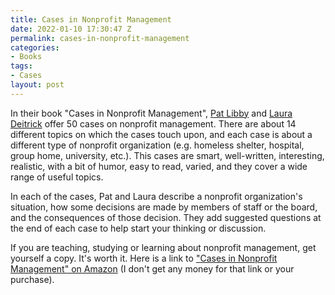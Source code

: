 ```yaml
---
title: Cases in Nonprofit Management
date: 2022-01-10 17:30:47 Z
permalink: cases-in-nonprofit-management
categories:
- Books
tags:
- Cases
layout: post
---
```


In their book "Cases in Nonprofit Management", [Pat Libby](https://www.patlibby.com/) and [Laura Deitrick](https://www.sandiego.edu/directory/biography.php?profile_id=2403) offer 50 cases on nonprofit management. There are about 14 different topics on which the cases touch upon, and each case is about a different type of nonprofit organization (e.g. homeless shelter, hospital, group home, university, etc.). This cases are smart, well-written, interesting, realistic, with a bit of humor, easy to read, varied, and they cover a wide range of useful topics. 

In each of the cases, Pat and Laura describe a nonprofit organization's situation, how some decisions are made by members of staff or the board, and the consequences of those decision. They add suggested questions at the end of each case to help start your thinking or discussion. 

If you are teaching, studying or learning about nonprofit management, get yourself a copy. It's worth it. Here is a link to ["Cases in Nonprofit Management" on Amazon](https://smile.amazon.com/Cases-Nonprofit-Management-Hands-Approach/dp/1483383482/ref=sr_1_1?keywords=cases+in+nonprofit+management+a+hands-on+approach+to+problem+solving&qid=1641849226&sprefix=cases+in+nonprofit%2Caps%2C98&sr=8-1) (I don't get any money for that link or your purchase).  